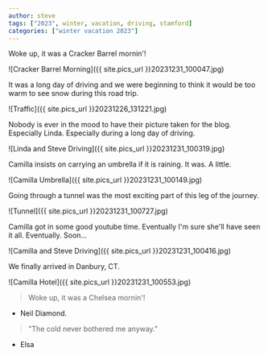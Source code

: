```yaml
---
author: steve
tags: ["2023", winter, vacation, driving, stamford]
categories: ["winter vacation 2023"]
---
```


Woke up, it was a Cracker Barrel mornin'!  

![Cracker Barrel Morning]({{ site.pics_url }}20231231_100047.jpg)   

It was a long day of driving and we were beginning to think it would be too warm to see snow during this road trip.  

![Traffic]({{ site.pics_url }}20231226_131221.jpg)  

Nobody is ever in the mood to have their picture taken for the blog. Especially Linda. Especially during a long day of driving.  

![Linda and Steve Driving]({{ site.pics_url }}20231231_100319.jpg)  

Camilla insists on carrying an umbrella if it is raining. It was. A little.   

![Camilla Umbrella]({{ site.pics_url }}20231231_100149.jpg)  

Going through a tunnel was the most exciting part of this leg of the journey.  

![Tunnel]({{ site.pics_url }}20231231_100727.jpg)  

Camilla got in some good youtube time. Eventually I'm sure she'll have seen it all. Eventually. Soon...  

![Camilla and Steve Driving]({{ site.pics_url }}20231231_100416.jpg)  

We finally arrived in Danbury, CT.  

![Camilla Hotel]({{ site.pics_url }}20231231_100553.jpg)  

> Woke up, it was a Chelsea mornin'!  

- Neil Diamond. 

> "The cold never bothered me anyway."

- Elsa
